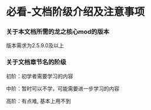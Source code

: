 # 必看-文档阶级介绍及注意事项

### 关于本文档所需的龙之核心mod的版本

&#x20; 版本需求为2.5.9.0及以上

### 关于文档章节名的阶级

&#x20; 初阶：初学者需要学习的内容

&#x20; 中阶：暂时可以不学，可能需要进一步学习的内容

&#x20; 高阶：有点难, 基本上用不到

